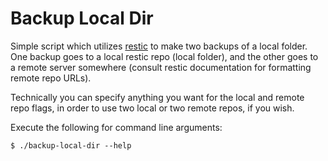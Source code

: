 
#	Backup Local Dir

Simple script which utilizes [restic](https://restic.net/) to make two backups of a local folder.
One backup goes to a local restic repo (local folder), and the other goes to a remote server somewhere (consult restic documentation for formatting remote repo URLs).

Technically you can specify anything you want for the local and remote repo flags, in order to use two local or two remote repos, if you wish.

Execute the following for command line arguments:
```console
$ ./backup-local-dir --help
```




